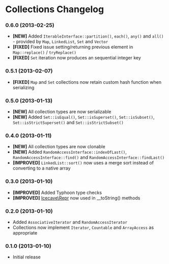 # Collections Changelog

### 0.6.0 (2013-02-25)

* **[NEW]** Added `IterableInterface::partition()`, `each()`, `any()` and `all()` - provided by `Map`, `LinkedList`, `Set` and `Vector`
* **[FIXED]** Fixed issue setting/returning previous element in `Map::replace()` / `tryReplace()`
* **[FIXED]** `Set` iteration now produces an sequential integer key

### 0.5.1 (2013-02-07)

* **[FIXED]** `Map` and `Set` collections now retain custom hash function when serializing

### 0.5.0 (2013-01-13)

* **[NEW]** All collection types are now serializable
* **[NEW]** Added `Set::isEqual()`, `Set::isSuperset()`, `Set::isSubset()`, `Set::isStrictSuperset()` and `Set::isStrictSubset()`

### 0.4.0 (2013-01-11)

* **[NEW]** All collection types are now clonable
* **[NEW]** Added `RandomAccessInterface::indexOfLast()`, `RandomAccessInterface::find()` and `RandomAccessInterface::findLast()`
* **[IMPROVED]** `LinkedList::sort()` now uses a merge sort instead of converting to a native array

### 0.3.0 (2013-01-10)

* **[IMPROVED]** Added Typhoon type checks
* **[IMPROVED]** [Icecave\Repr](https://github.com/IcecaveStudios/repr) now used in __toString() methods

### 0.2.0 (2013-01-10)

* Added `AssociativeIterator` and `RandomAccessIterator`
* Collections now implement `Iterator`, `Countable` and `ArrayAccess` as appropriate

### 0.1.0 (2013-01-10)

* Initial release
